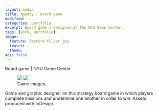 ```yaml
---
layout: media
title: Agency | Board game
modified:
categories: portfolio
excerpt: Board game I designed at the NYU Game Center.
tags: [work, portfolio]
image:
  feature: feature-filler.jpg
  teaser:
  thumb:
ads: false  
---
```

<p>Board game | NYU Game Center </p>

<figure class="half">
  <img src="{{ site.url }}/images/{{ page.image.feature }}">
  <img src="{{ site.url }}/images/{{ page.image.feature }}">
  <figcaption>Game images.</figcaption>
</figure>

<p>Game and graphic designer on this strategy board game in which players complete missions and undermine one another in order to win. Assets produced with InDesign.</p>